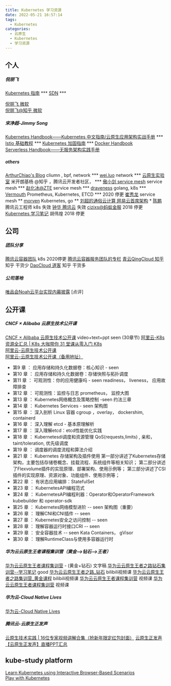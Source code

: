 ```yaml
---
title: Kubernetes 学习资源
date: 2022-05-21 16:57:14
tags:
  - Kubernetes
categories: 
  - 云原生
  - Kubernetes 
  - 学习资源
---
```


<p></p>
<!-- more -->

## 个人
##### 倪朋飞
[Kubernetes 指南](https://feisky.xyz/kubernetes-handbook/)   ***
[SDN](https://sdn.feisky.xyz/) ***

[倪朋飞 微软](https://feisky.xyz/)  
[倪朋飞@知乎 微软](https://www.zhihu.com/people/feisky/posts)  

##### 宋净超-Jimmy Song
[Kubernetes Handbook——Kubernetes 中文指南/云原生应用架构实战手册](https://jimmysong.io/kubernetes-handbook/)    ***  
[Istio 基础教程](https://jimmysong.io/docs/istio-handbook/)     ***
[Kubernetes 加固指南](https://jimmysong.io/docs/kubernetes-hardening-guidance/)    *** 
[Docker Handbook](https://jimmysong.io/docker-handbook/)  
[Serverless Handbook——无服务架构实践手册](https://jimmysong.io/serverless-handbook/)  

##### others
[ArthurChiao's Blog](http://arthurchiao.art/categories/) cliumn , bpf, network  ***
[wei.luo](https://www.yuque.com/wei.luo/cni)  network  *** 
[云原生实验室](https://icloudnative.io)   米开朗基杨 @知乎 ，腾讯云开发者社区， ***
[傲小剑  service mesh](https://skyao.io/#posts)  service mesh ***
[赵化冰@ZTE](https://zhaohuabing.com/)  service mesh ***
[draveness](https://draveness.me/)   golang, k8s  ***
[Vermouth](http://www.xuyasong.com/?page_id=1827) Prometheus, Kubernetes, ETCD *** 2020 停更
[崔秀龙](https://blog.fleeto.us/) service mesh **
[morven](https://morven.life/) Kubernetes, go **
[刘超的通俗云计算  网易云首席架构](https://www.cnblogs.com/popsuper1982/) *
[陈鹏](https://imroc.io/) 腾讯云工程师 k8s  失效
[钟华 腾讯云](https://imfox.io/)  失效
[cizixs@蚂蚁金服](https://cizixs.com/)  2018 停更
[Kubernetes 学习笔记](https://www.huweihuang.com/kubernetes-notes/) 胡伟煌  2018 停更

## 公司
##### 团队分享
[腾讯云容器团队](https://tencentcloudcontainerteam.github.io/)  k8s  2020停更
[腾讯云容器服务团队的专栏](https://cloud.tencent.com/developer/column/1075/tag-0)
[青云QingCloud 知乎](https://zhuanlan.zhihu.com/qingcloud)  知乎 干货少
[DaoCloud 道客](https://www.zhihu.com/org/daocloud-3)  知乎 干货多

##### 公司落地
[唯品会Noah云平台实现内幕披露](https://mp.weixin.qq.com/s/hV8oT13J4DFtpe7JsxSONA)
[点评]

## 公开课
##### CNCF × Alibaba 云原生技术公开课  
[CNCF × Alibaba 云原生技术公开课](https://edu.aliyun.com/course/1651)  video+text+ppt  seen (30章节)
[阿里云-K8s 资源全汇总 | K8s 大咖带你 31 堂课从零入门 K8s](https://developer.aliyun.com/article/765059?utm_content=g_1000142140)   
[阿里云-云原生技术公开课](https://edu.aliyun.com/roadmap/cloudnative?spm=a2c6h.12873581.1367615.1.e9cf115eVcBAsC)    
[阿里云-云原生技术公开课（备用地址）](https://edu.aliyun.com/course/1651/lesson/list?spm=a2c6h.12873581.1367615.2.e9cf115eVcBAsC)  

+ 第9 章 ： 应用存储和持久化数据卷：核心知识 - seen
+ 第10 章 ： 应用存储和持久化数据卷：存储快照与拓扑调度 
+ 第11 章 ： 可观测性：你的应用健康吗 - seen
readiness， liveness， 应用故障排查
+ 第12 章 ： 可观测性：监控与日志 
prometheus， 监控大图
+ 第13 章 ： Kubernetes网络概念及策略控制 -seen
  约法三章
+ 第14 章 ： Kubernetes Services - seen
  架构图
+ 第15 章 ： 深入剖析 Linux 容器
   cgroup ，overlay， dockershim, containerd
+ 第16 章 ： 深入理解 etcd - 基本原理解析 
+ 第17 章 ： 深入理解etcd：etcd性能优化实践 
+ 第18 章 ： Kubernetesdi调度和资源管理 
  QoS(requests,limits) , 亲和， taint/toleration, 优先级调度
+ 第19 章 ： 调度器的调度流程和算法介绍 
+ 第21 章 ： Kubernetes 存储架构及插件使用 
    第一部分讲述了Kubernetes存储架构，主要包括存储卷概念、挂载流程、系统组件等相关知识；
    第二部分讲述了Flexvolume插件的实现原理、部署架构、使用示例等；
    第三部分讲述了CSI插件的实现原理、资源对象、功能组件、使用示例等；
+ 第22 章 ： 有状态应用编排：StatefulSet 
+ 第23 章 ： KubernetesAPI编程范式 
+ 第24 章 ： KubernetesAPI编程利器：Operator和OperatorFramework 
  kubebuilder 和 operator-sdk
+ 第25 章 ： Kubernetes网络模型进阶 -- seen
  架构图（重要）
+ 第26 章 ： 理解CNI和CNI插件 -- seen
+ 第27 章 ： Kubernetes安全之访问控制 -- seen
+ 第28 章 ： 理解容器运行时接口CRI -- seen 
+ 第29 章 ： 安全容器技术 -- seen
  Kata Containers， gVisor
+ 第30 章 ： 理解RuntimeClass与使用多容器运行时 

##### 华为云云原生王者课程集训营（黄金-->钻石-->王者）
[华为云云原生王者课程集训营](https://mp.weixin.qq.com/mp/appmsgalbum?__biz=MzIzNzU5NTYzMA==&action=getalbum&album_id=2082025559781376005&scene=173&from_msgid=2247494514&from_itemidx=1&count=3&nolastread=1#wechat_redirect) - (黄金+钻石)  文字稿 
[华为云云原生王者之路钻石集训营--学习笔记](https://zhuanlan.zhihu.com/p/400092006) good
[华为云云原生王者之路_钻石](https://www.bilibili.com/video/BV1ZR4y1E7rb/?spm_id_from=333.788.recommend_more_video.2) bilibili视频课
[华为云云原生王者之路集训营_黄金课程](https://www.bilibili.com/video/BV1Qr4y1278d/?spm_id_from=333.788.recommend_more_video.5) bilibili视频课
[华为云云原生王者课程集训营](https://edu.huaweicloud.com/activity/Cloud-native3.html?utm_source=hwynewbanner&utm_medium=sm-huaweiyun&utm_campaign=edu&utm_content=activity&utm_term=2)  视频课
[华为云云原生王者课程集训营](https://education.huaweicloud.com/programs/63384278-52ab-42e9-8e67-5dff5a9f37fd/about?utm_source=zhihu&utm_medium=bbs-ex&utm_campaign=edu&utm_content=courses&utm_term=16) 视频课

##### 华为云-Cloud Native Lives
[华为云-Cloud Native Lives](https://bbs.huaweicloud.com/webinar/100009)  

##### 腾讯云-云原生正发声
[云原生技术实践 | 16位专家视频讲解合集（抢新年限定红包封面）](https://mp.weixin.qq.com/s/7RoYOX9PBp79bwsLmTiOsQ)
[云原生正发声](https://cloud.tencent.com/developer/special/cloudnative)
[【云原生正发声】直播PPT汇总](https://docs.qq.com/doc/DRmtFZkFNRlpqeVdR)


## kube-study platform
[Learn Kubernetes using Interactive Browser-Based Scenarios](https://www.katacoda.com/courses/kubernetes)   
[Play with Kubernetes](https://labs.play-with-k8s.com/)   








